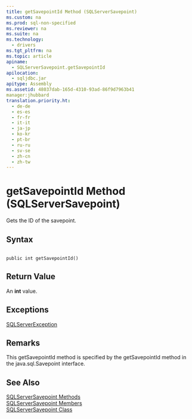 ```yaml
---
title: getSavepointId Method (SQLServerSavepoint)
ms.custom: na
ms.prod: sql-non-specified
ms.reviewer: na
ms.suite: na
ms.technology: 
  - drivers
ms.tgt_pltfrm: na
ms.topic: article
apiname: 
  - SQLServerSavepoint.getSavepointId
apilocation: 
  - sqljdbc.jar
apitype: Assembly
ms.assetid: 48037dab-165d-4310-93ad-86f9d7963b41
manager:jhubbard
translation.priority.ht: 
  - de-de
  - es-es
  - fr-fr
  - it-it
  - ja-jp
  - ko-kr
  - pt-br
  - ru-ru
  - sv-se
  - zh-cn
  - zh-tw
---
```

# getSavepointId Method (SQLServerSavepoint)
  Gets the ID of the savepoint.  
  
## Syntax  
  
```  
  
public int getSavepointId()  
```  
  
## Return Value  
 An **int** value.  
  
## Exceptions  
 [SQLServerException](../content/SQLServerException-Class.md)  
  
## Remarks  
 This getSavepointId method is specified by the getSavepointId method in the java.sql.Savepoint interface.  
  
## See Also  
 [SQLServerSavepoint Methods](../content/SQLServerSavepoint-Methods.md)   
 [SQLServerSavepoint Members](../content/SQLServerSavepoint-Members.md)   
 [SQLServerSavepoint Class](../content/SQLServerSavepoint-Class.md)  
  
  